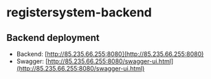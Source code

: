 # registersystem-backend

## Backend deployment

* Backend: [http://85.235.66.255:8080](http://85.235.66.255:8080)
* Swagger: [http://85.235.66.255:8080/swagger-ui.html](http://85.235.66.255:8080/swagger-ui.html)
